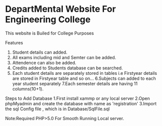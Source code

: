 # DepartMental Website For Engineering College 

This website is Builed for College Purposes

Features 

1. Student details can added.
2. All exams including mid and Semter can be added.
3. Attendence can also be added.
4. Credits added to Students database can be searched.
5. Each student details are separately stored in tables i.e Firstyear details are stored in Firstyear table and so on...
6.Subjects can added to each year student separately 
7.Each semester details are having 11 columns(10+1).


Steps to Add Database 
 1.First install xammp or any local server
 2.Open phpMyadmin and create the database with name as 'registration'
 3.Import the sql Config file , which is in Database/SqlFile.sql
 
 
 
 Note:Required PHP>5.0
      For Smooth Running Local server.
      
      
